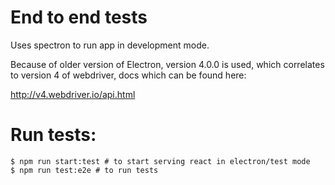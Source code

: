 # End to end tests

Uses spectron to run app in development mode.

Because of older version of Electron, version 4.0.0 is used, which correlates to
version 4 of webdriver, docs which can be found here:

http://v4.webdriver.io/api.html

# Run tests:

```
$ npm run start:test # to start serving react in electron/test mode
$ npm run test:e2e # to run tests
```
